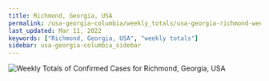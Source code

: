 ```yaml
---
title: Richmond, Georgia, USA
permalink: /usa-georgia-columbia/weekly_totals/usa-georgia-richmond-weekly_totals.html
last_updated: Mar 11, 2022
keywords: ["Richmond, Georgia, USA", "weekly totals"]
sidebar: usa-georgia-columbia_sidebar
---
```


![Weekly Totals of Confirmed Cases for Richmond, Georgia, USA](/covid_tracker/images/graphs/usa-georgia-richmond-weekly_totals_graph.png)
